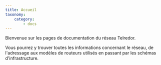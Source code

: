 ```yaml
---
title: Accueil
taxonomy:
    category:
        - docs
---
```


Bienvenue sur les pages de documentation du réseau Telredor.

Vous pourrez y trouver toutes les informations concernant le réseau, de l'adressage aux modèles de routeurs utilisés en passant par les schémas d'infrastructure. 